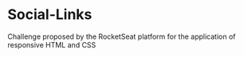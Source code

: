 # Social-Links
 Challenge proposed by the RocketSeat platform for the application of responsive HTML and CSS
